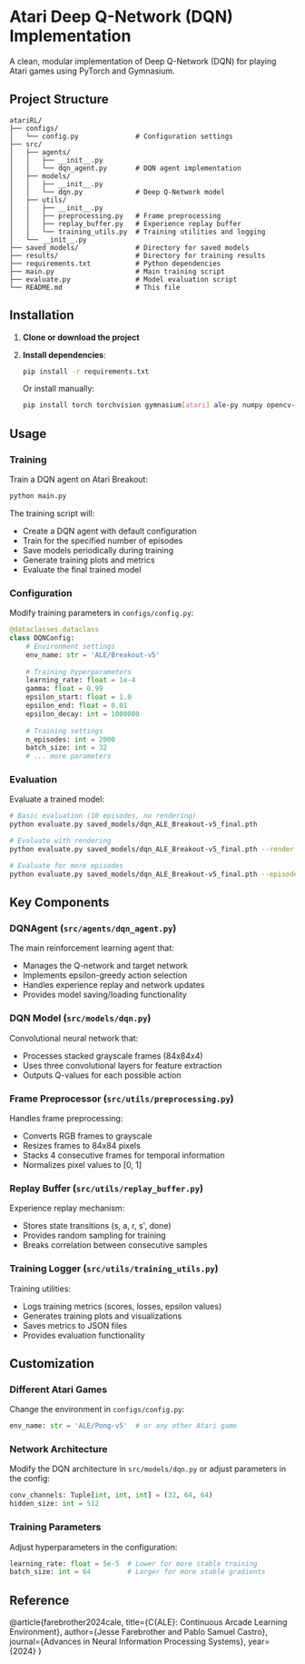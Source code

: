 # Atari Deep Q-Network (DQN) Implementation

A clean, modular implementation of Deep Q-Network (DQN) for playing Atari games using PyTorch and Gymnasium.

## Project Structure

```
atariRL/
├── configs/
│   └── config.py              # Configuration settings
├── src/
│   ├── agents/
│   │   ├── __init__.py
│   │   └── dqn_agent.py       # DQN agent implementation
│   ├── models/
│   │   ├── __init__.py
│   │   └── dqn.py             # Deep Q-Network model
│   ├── utils/
│   │   ├── __init__.py
│   │   ├── preprocessing.py   # Frame preprocessing
│   │   ├── replay_buffer.py   # Experience replay buffer
│   │   └── training_utils.py  # Training utilities and logging
│   └── __init__.py
├── saved_models/              # Directory for saved models
├── results/                   # Directory for training results
├── requirements.txt           # Python dependencies
├── main.py                    # Main training script
├── evaluate.py                # Model evaluation script
└── README.md                  # This file
```

## Installation

1. **Clone or download the project**

2. **Install dependencies**:
   ```bash
   pip install -r requirements.txt
   ```

   Or install manually:
   ```bash
   pip install torch torchvision gymnasium[atari] ale-py numpy opencv-python matplotlib Pillow
   ```

## Usage

### Training

Train a DQN agent on Atari Breakout:

```bash
python main.py
```

The training script will:
- Create a DQN agent with default configuration
- Train for the specified number of episodes
- Save models periodically during training
- Generate training plots and metrics
- Evaluate the final trained model

### Configuration

Modify training parameters in `configs/config.py`:

```python
@dataclasses.dataclass
class DQNConfig:
    # Environment settings
    env_name: str = 'ALE/Breakout-v5'
    
    # Training hyperparameters
    learning_rate: float = 1e-4
    gamma: float = 0.99
    epsilon_start: float = 1.0
    epsilon_end: float = 0.01
    epsilon_decay: int = 1000000
    
    # Training settings
    n_episodes: int = 2000
    batch_size: int = 32
    # ... more parameters
```

### Evaluation

Evaluate a trained model:

```bash
# Basic evaluation (10 episodes, no rendering)
python evaluate.py saved_models/dqn_ALE_Breakout-v5_final.pth

# Evaluate with rendering
python evaluate.py saved_models/dqn_ALE_Breakout-v5_final.pth --render

# Evaluate for more episodes
python evaluate.py saved_models/dqn_ALE_Breakout-v5_final.pth --episodes 50
```

## Key Components

### DQNAgent (`src/agents/dqn_agent.py`)
The main reinforcement learning agent that:
- Manages the Q-network and target network
- Implements epsilon-greedy action selection
- Handles experience replay and network updates
- Provides model saving/loading functionality

### DQN Model (`src/models/dqn.py`)
Convolutional neural network that:
- Processes stacked grayscale frames (84x84x4)
- Uses three convolutional layers for feature extraction
- Outputs Q-values for each possible action

### Frame Preprocessor (`src/utils/preprocessing.py`)
Handles frame preprocessing:
- Converts RGB frames to grayscale
- Resizes frames to 84x84 pixels
- Stacks 4 consecutive frames for temporal information
- Normalizes pixel values to [0, 1]

### Replay Buffer (`src/utils/replay_buffer.py`)
Experience replay mechanism:
- Stores state transitions (s, a, r, s', done)
- Provides random sampling for training
- Breaks correlation between consecutive samples

### Training Logger (`src/utils/training_utils.py`)
Training utilities:
- Logs training metrics (scores, losses, epsilon values)
- Generates training plots and visualizations
- Saves metrics to JSON files
- Provides evaluation functionality


## Customization

### Different Atari Games

Change the environment in `configs/config.py`:
```python
env_name: str = 'ALE/Pong-v5'  # or any other Atari game
```

### Network Architecture

Modify the DQN architecture in `src/models/dqn.py` or adjust parameters in the config:
```python
conv_channels: Tuple[int, int, int] = (32, 64, 64)
hidden_size: int = 512
```

### Training Parameters

Adjust hyperparameters in the configuration:
```python
learning_rate: float = 5e-5  # Lower for more stable training
batch_size: int = 64         # Larger for more stable gradients
```

## Reference
@article{farebrother2024cale,
  title={C{ALE}: Continuous Arcade Learning Environment},
  author={Jesse Farebrother and Pablo Samuel Castro},
  journal={Advances in Neural Information Processing Systems},
  year={2024}
}